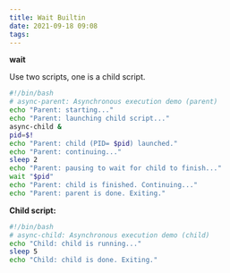 ```yaml
---
title: Wait Builtin
date: 2021-09-18 09:08
tags:
---
```


**wait**

Use two scripts, one is a child script.

``` bash
#!/bin/bash
# async-parent: Asynchronous execution demo (parent)
echo "Parent: starting..."
echo "Parent: launching child script..."
async-child &
pid=$!
echo "Parent: child (PID= $pid) launched."
echo "Parent: continuing..."
sleep 2
echo "Parent: pausing to wait for child to finish..."
wait "$pid"
echo "Parent: child is finished. Continuing..."
echo "Parent: parent is done. Exiting."
```

**Child script:**

``` bash
#!/bin/bash
# async-child: Asynchronous execution demo (child)
echo "Child: child is running..."
sleep 5
echo "Child: child is done. Exiting."
```
